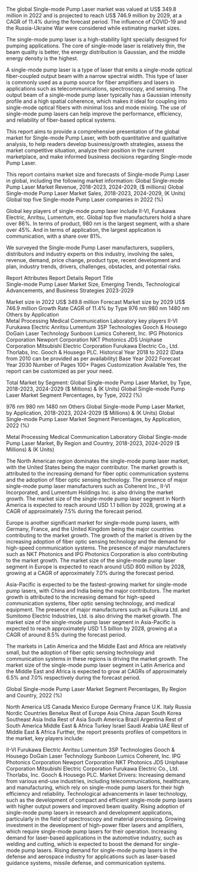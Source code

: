 The global Single-mode Pump Laser market was valued at US$ 349.8 million in 2022 and is projected to reach US$ 746.9 million by 2029, at a CAGR of 11.4% during the forecast period. The influence of COVID-19 and the Russia-Ukraine War were considered while estimating market sizes.

 



The single-mode pump laser is a high-stability light specially designed for pumping applications. The core of single-mode laser is relatively thin, the beam quality is better, the energy distribution is Gaussian, and the middle energy density is the highest.

A single-mode pump laser is a type of laser that emits a single-mode optical fiber-coupled output beam with a narrow spectral width. This type of laser is commonly used as a pump source for fiber amplifiers and lasers in applications such as telecommunications, spectroscopy, and sensing. The output beam of a single-mode pump laser typically has a Gaussian intensity profile and a high spatial coherence, which makes it ideal for coupling into single-mode optical fibers with minimal loss and mode mixing. The use of single-mode pump lasers can help improve the performance, efficiency, and reliability of fiber-based optical systems.

This report aims to provide a comprehensive presentation of the global market for Single-mode Pump Laser, with both quantitative and qualitative analysis, to help readers develop business/growth strategies, assess the market competitive situation, analyze their position in the current marketplace, and make informed business decisions regarding Single-mode Pump Laser.

This report contains market size and forecasts of Single-mode Pump Laser in global, including the following market information:
Global Single-mode Pump Laser Market Revenue, 2018-2023, 2024-2029, ($ millions)
Global Single-mode Pump Laser Market Sales, 2018-2023, 2024-2029, (K Units)
Global top five Single-mode Pump Laser companies in 2022 (%)

Global key players of single-mode pump laser include II-VI, Furukawa Electric, Anritsu, Lumentum, etc. Global top five manufacturers hold a share over 86%. In terms of product, 980 nm is the largest segment, with a share over 45%. And in terms of application, the largest application is communication, with a share over 81%.

We surveyed the Single-mode Pump Laser manufacturers, suppliers, distributors and industry experts on this industry, involving the sales, revenue, demand, price change, product type, recent development and plan, industry trends, drivers, challenges, obstacles, and potential risks.

Report Attributes	Report Details
Report Title	
Single-mode Pump Laser Market Size, Emerging Trends, Technological Advancements, and Business Strategies 2023-2029

Market size in 2022	US$ 349.8 million
Forecast Market size by 2029	US$ 746.9 million
Growth Rate	CAGR of 11.4%
by Type	
976 nm
980 nm
1480 nm
Others
by Application	
Metal Processing
Medical
Communication
Laboratory
key players	
II-VI
Furukawa Electric
Anritsu
Lumentum
3SP Technologies
Gooch & Housego
DoGain Laser Technology
Sunboon
Lumics
Coherent, Inc.
IPG Photonics Corporation
Newport Corporation
NKT Photonics
JDS Uniphase Corporation
Mitsubishi Electric Corporation
Furukawa Electric Co., Ltd.
Thorlabs, Inc.
Gooch & Housego PLC.
Historical Year	2018 to 2022 (Data from 2010 can be provided as per availability)
Base Year	2022
Forecast Year	2030
Number of Pages	100+ Pages
Customization Available	Yes, the report can be customized as per your need.
 

Total Market by Segment:
Global Single-mode Pump Laser Market, by Type, 2018-2023, 2024-2029 ($ Millions) & (K Units)
Global Single-mode Pump Laser Market Segment Percentages, by Type, 2022 (%)

976 nm
980 nm
1480 nm
Others
Global Single-mode Pump Laser Market, by Application, 2018-2023, 2024-2029 ($ Millions) & (K Units)
Global Single-mode Pump Laser Market Segment Percentages, by Application, 2022 (%)

Metal Processing
Medical
Communication
Laboratory
Global Single-mode Pump Laser Market, By Region and Country, 2018-2023, 2024-2029 ($ Millions) & (K Units)

The North American region dominates the single-mode pump laser market, with the United States being the major contributor. The market growth is attributed to the increasing demand for fiber optic communication systems and the adoption of fiber optic sensing technology. The presence of major single-mode pump laser manufacturers such as Coherent Inc., II-VI Incorporated, and Lumentum Holdings Inc. is also driving the market growth. The market size of the single-mode pump laser segment in North America is expected to reach around USD 1.1 billion by 2028, growing at a CAGR of approximately 7.5% during the forecast period.

Europe is another significant market for single-mode pump lasers, with Germany, France, and the United Kingdom being the major countries contributing to the market growth. The growth of the market is driven by the increasing adoption of fiber optic sensing technology and the demand for high-speed communication systems. The presence of major manufacturers such as NKT Photonics and IPG Photonics Corporation is also contributing to the market growth. The market size of the single-mode pump laser segment in Europe is expected to reach around USD 800 million by 2028, growing at a CAGR of approximately 7.0% during the forecast period.

Asia-Pacific is expected to be the fastest-growing market for single-mode pump lasers, with China and India being the major contributors. The market growth is attributed to the increasing demand for high-speed communication systems, fiber optic sensing technology, and medical equipment. The presence of major manufacturers such as Fujikura Ltd. and Sumitomo Electric Industries, Ltd. is also driving the market growth. The market size of the single-mode pump laser segment in Asia-Pacific is expected to reach approximately USD 1.5 billion by 2028, growing at a CAGR of around 8.5% during the forecast period.

The markets in Latin America and the Middle East and Africa are relatively small, but the adoption of fiber optic sensing technology and communication systems in these regions is driving the market growth. The market size of the single-mode pump laser segment in Latin America and the Middle East and Africa is expected to grow at CAGRs of approximately 6.5% and 7.0% respectively during the forecast period.

Global Single-mode Pump Laser Market Segment Percentages, By Region and Country, 2022 (%)

North America
US
Canada
Mexico
Europe
Germany
France
U.K.
Italy
Russia
Nordic Countries
Benelux
Rest of Europe
Asia
China
Japan
South Korea
Southeast Asia
India
Rest of Asia
South America
Brazil
Argentina
Rest of South America
Middle East & Africa
Turkey
Israel
Saudi Arabia
UAE
Rest of Middle East & Africa
Further, the report presents profiles of competitors in the market, key players include:

II-VI
Furukawa Electric
Anritsu
Lumentum
3SP Technologies
Gooch & Housego
DoGain Laser Technology
Sunboon
Lumics
Coherent, Inc.
IPG Photonics Corporation
Newport Corporation
NKT Photonics
JDS Uniphase Corporation
Mitsubishi Electric Corporation
Furukawa Electric Co., Ltd.
Thorlabs, Inc.
Gooch & Housego PLC.
Market Drivers:
Increasing demand from various end-use industries, including telecommunications, healthcare, and manufacturing, which rely on single-mode pump lasers for their high efficiency and reliability.
Technological advancements in laser technology, such as the development of compact and efficient single-mode pump lasers with higher output powers and improved beam quality.
Rising adoption of single-mode pump lasers in research and development applications, particularly in the field of spectroscopy and material processing.
Growing investment in the development of high-power fiber lasers and amplifiers, which require single-mode pump lasers for their operation.
Increasing demand for laser-based applications in the automotive industry, such as welding and cutting, which is expected to boost the demand for single-mode pump lasers.
Rising demand for single-mode pump lasers in the defense and aerospace industry for applications such as laser-based guidance systems, missile defense, and communication systems.

